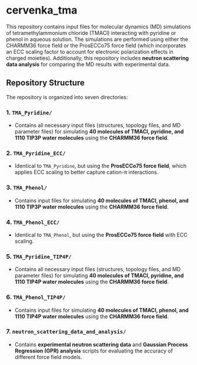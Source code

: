 # cervenka_tma 

This repository contains input files for molecular dynamics (MD) simulations of tetramethylammonium chloride (TMACl) interacting with pyridine or phenol in aqueous solution. The simulations are performed using either the CHARMM36 force field or the ProsECCo75 force field (which incorporates an ECC scaling factor to account for electronic polarization effects in charged moieties). Additionally, this repository includes **neutron scattering data analysis** for comparing the MD results with experimental data.

## Repository Structure

The repository is organized into seven directories:

### 1. `TMA_Pyridine/`
- Contains all necessary input files (structures, topology files, and MD parameter files) for simulating **40 molecules of TMACl, pyridine, and 1110 TIP3P water molecules** using the **CHARMM36 force field**.

### 2. `TMA_Pyridine_ECC/`
- Identical to `TMA_Pyridine`, but using the **ProsECCo75 force field**, which applies ECC scaling to better capture cation-π interactions.

### 3. `TMA_Phenol/`
- Contains input files for simulating **40 molecules of TMACl, phenol, and 1110 TIP3P water molecules** using the **CHARMM36 force field**.

### 4. `TMA_Phenol_ECC/`
- Identical to `TMA_Phenol`, but using the **ProsECCo75 force field** with ECC scaling.

### 5. `TMA_Pyridine_TIP4P/`
- Contains all necessary input files (structures, topology files, and MD parameter files) for simulating **40 molecules of TMACl, pyridine, and 1110 TIP4P water molecules** using the **CHARMM36 force field**.

### 6. `TMA_Phenol_TIP4P/`
- Contains input files for simulating **40 molecules of TMACl, phenol, and 1110 TIP4P water molecules** using the **CHARMM36 force field**.

### 7. `neutron_scattering_data_and_analysis/`
- Contains **experimental neutron scattering data** and **Gaussian Process Regression (GPR) analysis** scripts for evaluating the accuracy of different force field models.
